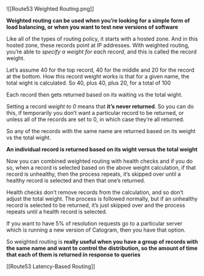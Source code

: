 ![[Route53 Weighted Routing.png]]

**Weighted routing can be used when you’re looking for a simple form of load balancing, or when you want to test new versions of software**

Like all of the types of routing policy, it starts with a hosted zone. And in this hosted zone, these records point at IP addresses. With weighted routing, you’re able to *specify a weight for each record*, and this is called the record weight.

Let’s assume 40 for the top record, 40 for the middle and 20 for the record at the bottom. How this record weight works is that for a given name, the total wight is calculated. So 40, plus 40, plus 20, for a total of 100

Each record then gets returned based on its waiting vs the total wight.

Setting a record *weight to 0* means that **it’s never returned**. So you can do this, if temporarily you don’t want a particular record to be returned, or unless all of the records are set to 0, in which case they’re all returned.

So any of the records with the same name are returned based on its weight vs the total wight.

**An individual record is returned based on its wight versus the total weight**

Now you can combined weighted routing with health checks and if you do so, when a record is selected based on the above weight calculation, if that record is unhealthy, then the process repeats, it’s skipped over until a healthy record is selected and then that one’s returned.

Health checks don’t remove records from the calculation, and so don’t adjust the total weight. The process is followed normally, but if an unhealthy record is selected to be returned, it’s just skipped over and the process repeats until a health record is selected.

If you want to have 5% of resolution requests go to a particular server which is running a new version of Catogram, then you have that option.

So weighted routing is **really useful when you have a group of records with the same name and want to control the distribution, so the amount of time that each of them is returned in response to queries**

[[Route53 Latency-Based Routing]]